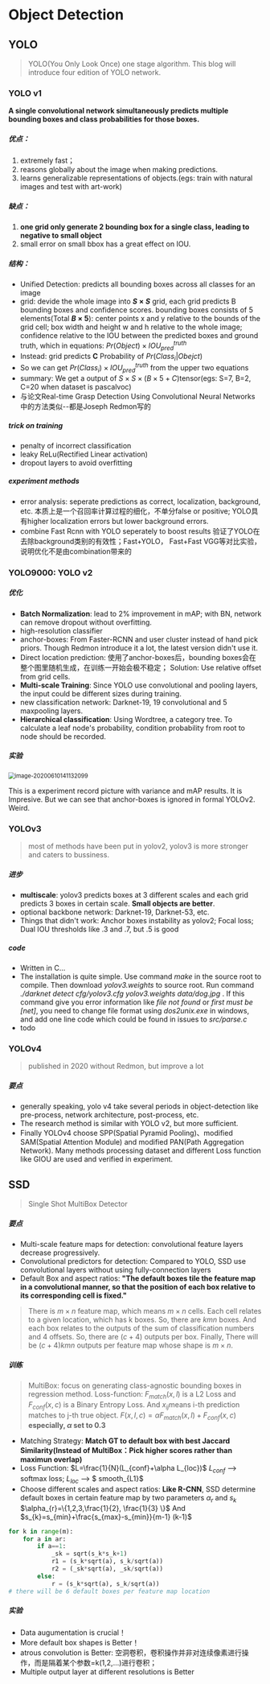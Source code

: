 # Object Detection

## YOLO
> YOLO(You Only Look Once) one stage algorithm. This blog will introduce four edition of YOLO network.

###  YOLO v1
**A single convolutional network simultaneously predicts multiple bounding boxes and class probabilities for those boxes.**

##### 优点：
1. extremely fast；
2. reasons globally about the image when making predictions. 
3. learns generalizable representations of objects.(egs: train with natural images and test with art-work)

##### 缺点：

1. **one grid only generate 2 bounding box for a single class, leading to negative to small object**
2. small error on small bbox has a great effect on IOU.

##### 结构：

- Unified Detection: predicts all bounding boxes across all classes for an image
- grid:  devide the whole image into **$S \times S$** grid, each grid predicts B bounding boxes and confidence scores. 
bounding boxes consists of 5 elements(Total **$B \times 5$**): 
center points x and y relative to the bounds of the grid cell;
box width and height w and h relative to the whole image;
confidence relative to the IOU between the predicted boxes and ground truth, which in equations: $Pr(Object) \times IOU_{pred}^{truth}$
- Instead: grid predicts **C** Probability of $Pr(Class_{i}|Obejct)$
- So we can get $Pr(Class_{i}) \times IOU_{pred}^{truth}$ from the upper two equations
- summary: We get a output of $S \times S \times (B \times 5 + C)$tensor(egs: S=7, B=2, C=20 when dataset is pascalvoc)
- 与论文Real-time Grasp Detection Using Convolutional Neural Networks中的方法类似--都是Joseph Redmon写的

##### trick on training
- penalty of incorrect classification
- leaky ReLu(Rectified Linear activation)
- dropout layers to avoid overfitting

##### experiment methods
- error analysis: seperate predictions as correct, localization, background, etc. 本质上是一个召回率计算过程的细化，不单分false or positive; YOLO具有higher localization errors but lower background errors.
- combine Fast Rcnn with YOLO seperately to boost results 验证了YOLO在去除background类别的有效性；Fast+YOLO， Fast+Fast VGG等对比实验，说明优化不是由combination带来的

### YOLO9000: YOLO v2

##### 优化

- **Batch Normalization**: lead to 2% improvement in mAP; with BN, network can remove dropout without overfitting.
- high-resolution classifier
- anchor-boxes: From Faster-RCNN and user cluster instead of hand pick priors.  Though Redmon introduce it a lot, the latest version didn't use it.
- Direct location prediction: 使用了anchor-boxes后，bounding boxes会在整个图里随机生成，在训练一开始会极不稳定；  Solution: Use relative offset from grid cells.
- **Multi-scale Training**: Since YOLO use convolutional and pooling layers, the input could be different sizes during training.
- new classification network: Darknet-19, 19 convolutional and 5 maxpooling layers.
- **Hierarchical classification**: Using Wordtree, a category tree. To calculate a leaf node's probability, condition probability from root to node should be recorded.

##### 实验

 <img src="https://i.loli.net/2020/06/10/irPyQxDEAIz9Uv4.png" alt="image-20200610141132099" style="zoom: 80%;" />

This is a experiment record picture with variance and mAP results. It is Impresive. But we can see that anchor-boxes is ignored in formal YOLOv2. Weird.

### YOLOv3
> most of methods have been put in yolov2, yolov3 is more stronger and caters to bussiness.

##### 进步
- **multiscale**: yolov3 predicts boxes at 3 different scales and each grid predicts 3 boxes in certain scale. **Small objects are better**.
- optional backbone network: Darknet-19, Darknet-53, etc.
- Things that didn't work: Anchor boxes instability as yolov2; Focal loss; Dual IOU thresholds like .3 and .7, but .5 is good

##### code

- Written in C...
- The installation is quite simple. Use command *make* in the source root to compile. Then download  *yolov3.weights* to source root. Run command *./darknet detect cfg/yolov3.cfg yolov3.weights data/dog.jpg* . If this command give you error information like *file not found* or *first must be [net]*, you need to change file format using *dos2unix.exe* in windows, and add one line code which could be found in issues to *src/parse.c* 
- todo

### YOLOv4
> published in 2020 without Redmon, but improve a lot

##### 要点

- generally speaking, yolo v4 take several periods in object-detection like pre-process, network architecture, post-process, etc. 
- The research method is similar with YOLO v2, but more sufficient.
- Finally YOLOv4 choose SPP(Spatial Pyramid Pooling)、modified SAM(Spatial Attention Module) and modified PAN(Path Aggregation Network). Many methods processing  dataset and different Loss function like GIOU are used and verified in experiment.  


## SSD
> Single Shot MultiBox Detector

##### 要点
- Multi-scale feature maps for detection: convolutional feature layers decrease progressively.
- Convolutional predictors for detection: Compared to YOLO, SSD use convolutional layers without using fully-connection layers
- Default Box and aspect ratios: **"The default boxes tile the feature map in a convolutional manner, so that the position of each box relative to its corresponding cell is fixed."** 
> There is $m \times n$ feature map, which means $m \times n$ cells. Each cell relates to a given location, which has k boxes. So, there are $kmn$ boxes. 
> And each box relates to the outputs of the sum of classification numbers and 4 offsets. So, there are $(c+4)$ outputs per box.
> Finally, There will be $(c+4)kmn$ outputs per feature map whose shape is $m \times n$.


##### 训练
> MultiBox: focus on generating class-agnostic bounding boxes in regression method.
> Loss-function: $F_{match}(x,l)$ is a L2 Loss and $F_{conf}(x,c)$ is a Binary Entropy Loss. And $x_{ij}$means i-th prediction matches to j-th true object.
> $F(x,l,c)=\alpha F_{match}(x,l) + F_{conf}(x,c)$ **especially, $\alpha$ set to 0.3**
> 

- Matching Strategy: **Match GT to default box with best Jaccard Similarity(Instead of MultiBox：Pick higher scores rather than maximun overlap)**
- Loss Function: $L=\frac{1}{N}(L_{conf}+\alpha L_{loc})$ 
$L_{conf}$ --> softmax loss; $L_{loc}$ --> $ smooth_{L1}$
- Choose different scales and aspect ratios: **Like R-CNN**, SSD determine default boxes in certain feature map by two parameters $\alpha_{r}$ and $s_{k}$  
$\alpha_{r}=\{1,2,3,\frac{1}{2}, \frac{1}{3} \}$ And $s_{k}=s_{min}+\frac{s_{max}-s_{min}}{m-1} (k-1)$  
```python
for k in range(m):
	for a in ar:
		if a==1:
			_sk = sqrt(s_k*s_k+1)
			r1 = (s_k*sqrt(a), s_k/sqrt(a))
			r2 = (_sk*sqrt(a), _sk/sqrt(a))
		else:
			r = (s_k*sqrt(a), s_k/sqrt(a))
# there will be 6 default boxes per feature map location
```

##### 实验
- Data augumentation is crucial！  
- More default box shapes is Better！  
- atrous convolution is Better:
空洞卷积，卷积操作并非对连续像素进行操作，而是隔着某个参数=k(1,2,...)进行卷积；
- Multiple output layer at different resolutions is Better